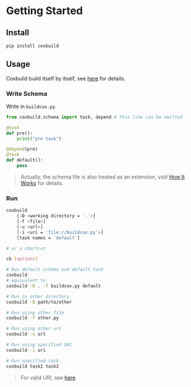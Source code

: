 # Getting Started

## Install   

```sh
pip install coxbuild
```

## Usage

Coxbuild build itself by itself, see [here](https://github.com/StardustDL/coxbuild/blob/master/buildcox.py) for details.

### Write Schema

Write in `buildcox.py`.

```python
from coxbuild.schema import task, depend # this line can be omitted

@task
def pre():
    print("pre task")

@depend(pre)
@task
def default():
    pass
```

> Actually, the schema file is also treated as an extension, visit [How It Works](./how-it-works.md) for details.

### Run

```sh
coxbuild
    [-D <working directory = '.'>]
    [-f <file>]
    [-u <url>]
    [-i <uri = 'file://buildcox.py'>]
    [task names = 'default']

# or a shortcut

cb [options]

# Run default schema and default task
coxbuild
# equivalent to
coxbuild -D . -f buildcox.py default

# Run in other directory
coxbuild -D path/to/other

# Run using other file
coxbuild -f other.py

# Run using other url
coxbuild -u url

# Run using specified URI
coxbuild -i uri

# Run specified task
coxbuild task1 task2
```

> For valid URI, see [here](extensions/README.md).